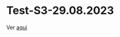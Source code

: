 # Test-S3-29.08.2023
Ver [aqui](https://ciencia-de-datos-espaciales-2023-2.github.io/Test-S3-29.08.2023/)
